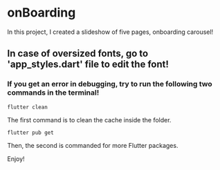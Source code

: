 # onBoarding
In this project, I created a slideshow of five pages, onboarding carousel!

## In case of oversized fonts, go to 'app_styles.dart' file to edit the font! ##

### If you get an error in debugging, try to run the following two commands in the terminal! ###

```
flutter clean
```
The first command is to clean the cache inside the folder.

```
flutter pub get
```
Then, the second is commanded for more Flutter packages.

Enjoy!
